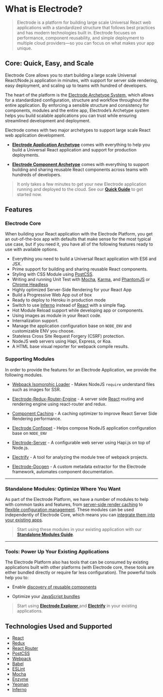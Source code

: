 # What is Electrode?

> Electrode is a platform for building large scale Universal React web applications with a standardized structure that follows best practices and has modern technologies built in. Electrode focuses on performance, component reusability, and simple deployment to multiple cloud providers—so you can focus on what makes your app unique.

## Core: Quick, Easy, and Scale

Electrode Core allows you to start building a large scale Universal React/Node.js application in minutes, with support for server side rendering, easy deployment, and scaling up to teams with hundred of developers.

The heart of the platform is the [Electrode Archetype System](/docs/overview/what-are-archetypes.md), which allows for a standardized configuration, structure and workflow throughout the entire application. By enforcing a sensible structure and consistency for components, modules and the entire app, Electrode’s Archetype system helps you build scalable applications you can trust while ensuring streamlined development and deployment.

Electrode comes with two major archetypes to support large scale React web application development.

-   **[Electrode Application Archetype]** comes with everything to help you build a Universal React application and support for production deployments.

-   **[Electrode Component Archetype]** comes with everything to support building and sharing reusable React components across teams with hundreds of developers.

>It only takes a few minutes to get your new Electrode application running and deployed to the cloud. See our [**Quick Guide**](/chapter1/quick-start/get-started.md) to get started now.

## Features

### Electrode Core

When building your React application with the Electrode Platform, you get an out-of-the-box app with defaults that make sense for the most typical use case, but if you need it, you have all of the following features ready to use with available options.

-   Everything you need to build a Universal React application with ES6 and JSX.
-   Prime support for building and sharing reusable React components.
-   Styling with CSS Module using [PostCSS].
-   Writing and running Unit Test with [Mocha], [Karma], and [PhantomJS] or [Chrome Headless]
-   Highly optimized Server-Side Rendering for your React App
-   Build a Progressive Web App out of box
-   Ready to deploy to Heroku in production mode
-   Switch to use [Inferno] instead of [React] with a simple flag.
-   Hot Module Reload support while developing app or components.
-   Using images as module in your React code.
-   Internalization support.
-   Manage the application configuration base on `NODE_ENV` and customizable ENV you choose.
-   Stateless Cross Site Request Forgery (CSRF) protection.
-   NodeJS web servers using Hapi, Express, or Koa.
-   A HTML base visual reporter for webpack compile results.

### Supporting Modules

In order to provide the features for an Electrode Application, we provide the following modules.

-   [Webpack Isomorphic Loader] - Makes NodeJS `require` understand files such as images for SSR.

-   [Electrode-Redux-Router-Engine] - A server side [React] routing and rendering engine using react-router and redux.

-   [Component Caching] - A caching optimizer to improve React Server Side Rendering performance.

-   [Electrode Confippet] - Helps compose NodeJS application configuration base on `NODE_ENV`

-   [Electrode-Server] - A configurable web server using Hapi.js on top of Node.js.

-   [Electrify] - A tool for analyzing the module tree of webpack projects.

-   [Electrode-Docgen] - A custom metadata extractor for the Electrode framework, automates component documentation.

* * *

### Standalone Modules: Optimize Where You Want

As part of the Electrode Platform, we have a number of modules to help with common tasks and features, from [server-side render caching](/chapter1/advanced/stand-alone-modules/server-side-render-caching-+-profiling.md) to [flexible configuration management](/chapter1/advanced/stand-alone-modules/confippet.md). These modules can be used independently of Electrode Core, which means you can [integrate them into your existing apps](/chapter1/advanced/stand-alone-modules.md).

>Start using these modules in your existing application with our [**Standalone Modules Guide**](/chapter1/advanced/stand-alone-modules.md).

* * *

### Tools: Power Up Your Existing Applications

The Electrode Platform also has tools that can be consumed by existing applications built with other platforms (with Electrode core, these tools are either bundled directly or require far less configuration). The powerful tools help you to:

-   Enable [discovery of reusable components](/chapter1/advanced/powerful-electrode-tools/electrode-explorer.md)

-   Optimize your [JavaScript bundles](/chapter1/advanced/powerful-electrode-tools/electrify.md)

>Start using [**Electrode Explorer** ](/chapter1/advanced/powerful-electrode-tools/electrode-explorer.md)and [**Electrify**](/chapter1/advanced/powerful-electrode-tools/electrify.md) in your existing applications.

## Technologies Used and Supported

-   [React]
-   [Redux]
-   [React Router]
-   [PostCSS]
-   [Webpack]
-   [Babel]
-   [ESLint]
-   [Mocha]
-   [Enzyme]
-   [Yeoman]
-   [Inferno]

[electrode-docgen]: https://github.com/electrode-io/electrode-docgen

[electrify]: https://github.com/electrode-io/electrify

[electrode-server]: https://github.com/electrode-io/electrode-server

[electrode confippet]: https://github.com/electrode-io/electrode-confippet

[component caching]: https://github.com/electrode-io/electrode-react-ssr-caching

[electrode-redux-router-engine]: https://github.com/electrode-io/electrode-redux-router-engine

[webpack isomorphic loader]: https://github.com/jchip/isomorphic-loader

[react]: https://facebook.github.io/react/index.html

[redux]: http://redux.js.org/docs/basics/UsageWithReact.html

[react router]: https://reacttraining.com/react-router/

[webpack]: https://webpack.github.io/docs/motivation.html

[babel]: https://babeljs.io/

[eslint]: http://eslint.org/

[mocha]: https://mochajs.org/

[enzyme]: https://github.com/airbnb/enzyme

[yeoman]: http://yeoman.io/

[karma]: https://karma-runner.github.io/1.0/index.html

[chrome headless]: https://chromium.googlesource.com/chromium/src/+/lkgr/headless/README.md

[phantomjs]: http://phantomjs.org/

[postcss]: https://github.com/postcss/postcss

[electrode archetype system]: /chapter1/quick-start/what-are-archetypes.md

[electrode component archetype]: https://github.com/electrode-io/electrode/tree/master/packages/electrode-archetype-react-component

[electrode application archetype]: https://github.com/electrode-io/electrode/tree/master/packages/electrode-archetype-react-app

[inferno]: https://infernojs.org/
